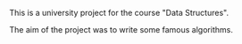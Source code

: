 This is a university project for the course "Data Structures".

The aim of the project was to write some famous algorithms.
